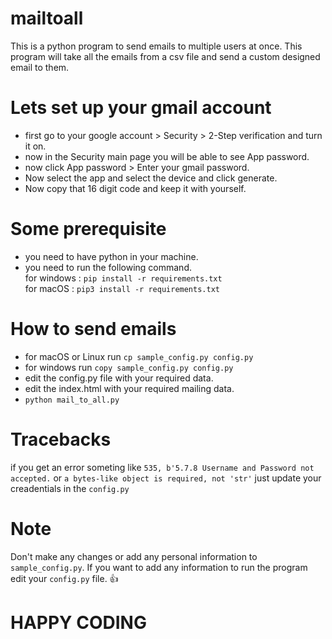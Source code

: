 # mailtoall
This is a python program to send emails to multiple users at once.
This program will take all the emails from a csv file and send a custom designed email to them.

# Lets set up your gmail account
- first go to your google account > Security > 2-Step verification and turn it on.
- now in the Security main page you will be able to see App password.
- now click App password > Enter your gmail password.
- Now select the app and select the device and click generate.
- Now copy that 16 digit code and keep it with yourself.

# Some prerequisite
- you need to have python in your machine.
- you need to run the following command. <br>
for windows : `pip install -r requirements.txt`<br>
for macOS : `pip3 install -r requirements.txt`

# How to send emails
- for macOS or Linux run `cp sample_config.py config.py`
- for windows run `copy sample_config.py config.py`
- edit the config.py file with your required data.
- edit the index.html with your required mailing data.
- `python mail_to_all.py`

# Tracebacks
if you get an error someting like `535, b'5.7.8 Username and Password not accepted.` or `a bytes-like object is required, not 'str'` just update your creadentials in the `config.py`

# Note
Don't make any changes or add any personal information to `sample_config.py`. If you want to add any information to run the program edit your `config.py` file. 👍

# HAPPY CODING